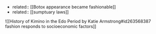 - related:: [[Botox appearance became fashionable]]
- related:: [[sumptuary laws]]

![[History of Kimino in the Edo Period by Katie Armstrong#id263568387 fashion responds to socioeconomic factors]]

